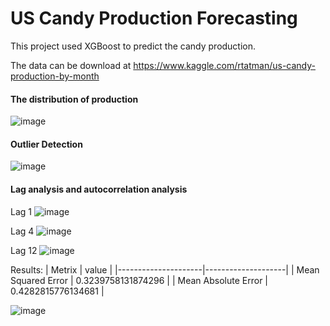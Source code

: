 # US Candy Production Forecasting

This project used XGBoost to predict the candy production.

The data can be download at https://www.kaggle.com/rtatman/us-candy-production-by-month

#### The distribution of production
![image](https://github.com/samueljsluo/CandyProductionForecasting/blob/main/data/Production%20Distribution.png)

#### Outlier Detection
![image](https://github.com/samueljsluo/CandyProductionForecasting/blob/main/data/Outlier%20Detection.png)

#### Lag analysis and autocorrelation analysis

Lag 1
![image](https://github.com/samueljsluo/CandyProductionForecasting/blob/main/data/lag_1.PNG)

Lag 4
![image](https://github.com/samueljsluo/CandyProductionForecasting/blob/main/data/lag_4.PNG)

Lag 12
![image](https://github.com/samueljsluo/CandyProductionForecasting/blob/main/data/lag_12.PNG)

Results:
| Metrix              | value              |
|---------------------|--------------------|
| Mean Squared Error  | 0.3239758131874296 |
| Mean Absolute Error | 0.4282815776134681 |

![image](https://github.com/samueljsluo/CandyProductionForecasting/blob/main/data/forcasting.png)